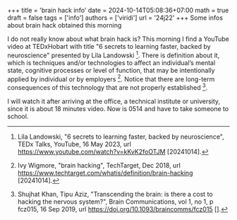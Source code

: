 +++
title = 'brain hack info'
date = 2024-10-14T05:08:36+07:00
math = true
draft = false
tags = ['info']
authors = ['viridi']
url = '24j22'
+++
Some infos about brain hack obtained this morning

<!--more-->

I do not really know about what brain hack is? This morning I find a YouTube video at TEDxHobart with title "6 secrets to learning faster, backed by neuroscience" presented by Lila Landowski [^landowski_2023]. There is definition about it, which is techniques and/or technologies to affect an individual’s mental state, cognitive processes or level of function, that may be intentionally applied by individual or by employers [^wigmore_2018]. Notice that there are long-term consequences of this technology that are not properly established [^khan_2019].

I will watch it after arriving at the office, a technical institute or university, since it is about 18 minutes video. Now is 0514 and have to take someone to school.


[^khan_2019]: Shujhat Khan, Tipu Aziz, "Transcending the brain: is there a cost to hacking the nervous system?", Brain Communications, vol 1, no 1, p fcz015, 16 Sep 2019, url https://doi.org/10.1093/braincomms/fcz015 [].
[^landowski_2023]: Lila Landowski, "6 secrets to learning faster, backed by neuroscience", TEDx Talks, YouTube, 16 May 2023, url https://www.youtube.com/watch?v=kKvK2foOTJM [20241014].
[^wigmore_2018]: Ivy Wigmore, "brain hacking", TechTarget, Dec 2018, url https://www.techtarget.com/whatis/definition/brain-hacking [20241014].
